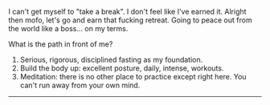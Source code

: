 I can't get myself to "take a break". I don't feel like I've earned it. Alright then mofo, let's go and earn that fucking retreat. Going to peace out from the world like a boss... on my terms.

What is the path in front of me?
1. Serious, rigorous, disciplined fasting as my foundation.
2. Build the body up: excellent posture, daily, intense, workouts.
3. Meditation: there is no other place to practice except right here. You can't run away from your own mind.

---
